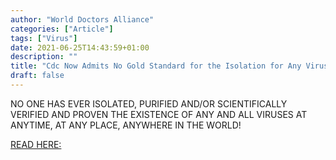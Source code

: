 ```yaml
---
author: "World Doctors Alliance"
categories: ["Article"]
tags: ["Virus"]
date: 2021-06-25T14:43:59+01:00
description: ""
title: "Cdc Now Admits No Gold Standard for the Isolation for Any Virus"
draft: false
---
```


NO ONE HAS EVER ISOLATED, PURIFIED AND/OR SCIENTIFICALLY VERIFIED AND PROVEN THE EXISTENCE OF ANY AND ALL VIRUSES AT ANYTIME, AT ANY PLACE, ANYWHERE IN THE WORLD!  

[READ HERE:](https://www.drrobertyoung.com/post/cdc-now-admits-no-gold-standard-for-the-isolation-for-any-virus)
